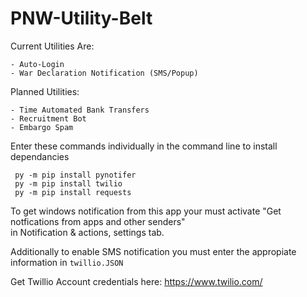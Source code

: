 # PNW-Utility-Belt


Current Utilities Are:
```
- Auto-Login
- War Declaration Notification (SMS/Popup)
```

Planned Utilities:
```
- Time Automated Bank Transfers
- Recruitment Bot
- Embargo Spam
```


Enter these commands individually in the command line to install dependancies 
```
 py -m pip install pynotifer
 py -m pip install twilio
 py -m pip install requests
```

To get windows notification from this app your must activate "Get notfications from apps and other senders"\
in Notification & actions, settings tab.

Additionally to enable SMS notification you must enter the appropiate information in `twillio.JSON`

Get Twillio Account credentials here: https://www.twilio.com/
